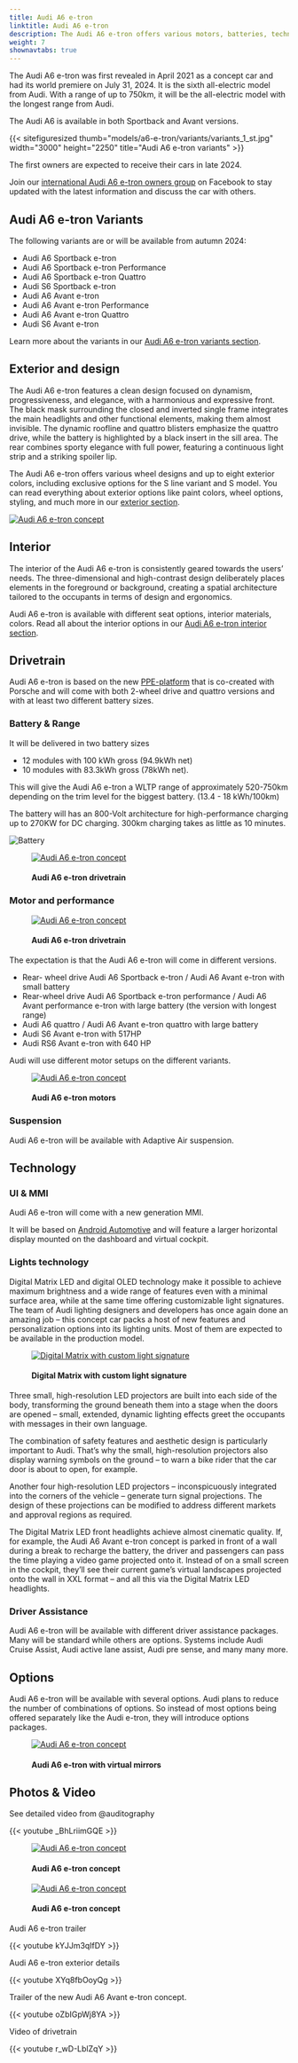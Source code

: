 ```yaml
---
title: Audi A6 e-tron
linktitle: Audi A6 e-tron
description: The Audi A6 e-tron offers various motors, batteries, technology, and design options, with a range of up to 750km.
weight: 7
shownavtabs: true
---
```

<!-- markdownlint-disable MD033 -->

The Audi A6 e-tron was first revealed in April 2021 as a concept car and had its world premiere on July 31, 2024. It is the sixth all-electric model from Audi. With a range of up to 750km, it will be the all-electric model with the longest range from Audi.

The Audi A6 is available in both Sportback and Avant versions.

{{< sitefiguresized thumb="models/a6-e-tron/variants/variants_1_st.jpg" width="3000" height="2250" title="Audi A6 e-tron variants" >}}

The first owners are expected to receive their cars in late 2024.

Join our [international Audi A6 e-tron owners group](https://www.facebook.com/groups/5590477234297637) on Facebook to stay updated with the latest information and discuss the car with others.

## Audi A6 e-tron Variants

The following variants are or will be available from autumn 2024:

- Audi A6 Sportback e-tron
- Audi A6 Sportback e-tron Performance
- Audi A6 Sportback e-tron Quattro
- Audi S6 Sportback e-tron
- Audi A6 Avant e-tron
- Audi A6 Avant e-tron Performance
- Audi A6 Avant e-tron Quattro
- Audi S6 Avant e-tron

Learn more about the variants in our [Audi A6 e-tron variants section](variants/).


## Exterior and design

The Audi A6 e-tron features a clean design focused on dynamism, progressiveness, and elegance, with a harmonious and expressive front. The black mask surrounding the closed and inverted single frame integrates the main headlights and other functional elements, 
making them almost invisible. The dynamic roofline and quattro blisters emphasize the quattro drive, while the battery is highlighted by a black insert in the sill area. The rear combines sporty elegance with full power, featuring a continuous light strip and a striking spoiler lip. 

The Audi A6 e-tron offers various wheel designs and up to eight exterior colors, including exclusive options for the S line variant and S model. You can read everything about exterior options like paint colors, wheel options, styling, and much more in our [exterior section](exterior/).

<a href="exterior"><img src="https://media.electrichasgoneaudi.net/multimedia/models/a6-e-tron/exterior/paint/malpeloblue_4_st.jpg" class="img-fluid" alt="Audi A6 e-tron concept" title="Audi A6 e-tron concept"></a>

## Interior

The interior of the Audi A6 e-tron is consistently geared towards the users’ needs. The
three-dimensional and high-contrast design deliberately places elements in the foreground or
background, creating a spatial architecture tailored to the occupants in terms of design and
ergonomics.

Audi A6 e-tron is available with different seat options, interior materials, colors. Read all about the interior options in our [Audi A6 e-tron interior section](interior/).


## Drivetrain

Audi A6 e-tron is based on the new [PPE-platform](../../technology/bev-platforms/ppe/) that is co-created with Porsche and will come with both 2-wheel drive and quattro versions and with at least two different battery sizes.

### Battery & Range

It will be delivered in two battery sizes

- 12 modules with 100 kWh gross (94.9kWh net)
- 10 modules with 83.3kWh gross (78kWh net).

This will give the Audi A6 e-tron a WLTP range of approximately 520-750km depending on the trim level for the biggest battery. (13.4 - 18 kWh/100km)

The battery will has an 800-Volt architecture for high-performance charging up to 270KW for DC charging. 300km charging takes as little as 10 minutes.

![Battery](https://media.electrichasgoneaudi.net/multimedia/models/a6-e-tron/battery.png "Audi A6 e-tron battery with 12 modules and 100kWh gross")

<figure>
    <a href="https://media.electrichasgoneaudi.net/multimedia/models/a6-e-tron/battery.png">
        <img src="https://media.electrichasgoneaudi.net/multimedia/models/a6-e-tron/battery_mt.png" class="img-fluid" alt="Audi A6 e-tron concept" title="Audi A6 e-tron concept">
    </a>
     <figcaption><h4>Audi A6 e-tron drivetrain</h4></figcaption>
</figure>


### Motor and performance

<figure>
    <a href="https://media.electrichasgoneaudi.net/multimedia/technology/bev-platforms/ppe/drivetrain.jpg">
        <img src="https://media.electrichasgoneaudi.net/multimedia/technology/bev-platforms/ppe/drivetrains.jpg" class="img-fluid" alt="Audi A6 e-tron concept" title="Audi A6 e-tron concept">
    </a>
     <figcaption><h4>Audi A6 e-tron drivetrain</h4></figcaption>
</figure>

The expectation is that the Audi A6 e-tron will come in different versions.

- Rear- wheel drive Audi A6 Sportback e-tron / Audi A6 Avant e-tron with small battery 
- Rear-wheel drive Audi A6 Sportback e-tron performance / Audi A6 Avant performance e-tron with large battery (the version with longest range)
- Audi A6 quattro / Audi A6 Avant e-tron quattro with large battery 
- Audi S6 Avant e-tron with 517HP
- Audi RS6 Avant e-tron with 640 HP

Audi will use different motor setups on the different variants.

<figure>
    <a href="https://media.electrichasgoneaudi.net/multimedia/models/a6-e-tron/motors.jpg">
        <img src="https://media.electrichasgoneaudi.net/multimedia/models/a6-e-tron/motors_mt.jpg" class="img-fluid" alt="Audi A6 e-tron concept" title="Audi A6 e-tron motors">
    </a>
     <figcaption><h4>Audi A6 e-tron motors</h4></figcaption>
</figure>

### Suspension

Audi A6 e-tron will be available with Adaptive Air suspension.

## Technology

### UI & MMI

Audi A6 e-tron will come with a new generation MMI.

It will be based on  [Android Automotive](https://source.android.com/devices/automotive/start/what_automotive) and will feature
a larger horizontal display mounted on the dashboard and virtual cockpit.

### Lights technology

Digital Matrix LED and digital OLED technology make it possible to achieve maximum brightness and a wide range of features even with a minimal surface area, while at the same time offering customizable light signatures. The team of Audi lighting designers and developers has once again done an amazing job – this concept car packs a host of new features and personalization options into its lighting units. Most of them are expected to be available in the production model.

<figure>
    <a href="https://media.electrichasgoneaudi.net/multimedia/models/a6-e-tron/a6-etron-8.jpg">
        <img src="https://media.electrichasgoneaudi.net/multimedia/models/a6-e-tron/a6-etron-8s.jpg" class="img-fluid" alt="Digital Matrix with custom light signature" title="Digital Matrix with custom light signature">
    </a>
    <figcaption><h4>Digital Matrix with custom light signature</h4></figcaption>
</figure>

Three small, high-resolution LED projectors are built into each side of the body, transforming the ground beneath them into a stage when the doors are opened – small, extended, dynamic lighting effects greet the occupants with messages in their own language.

The combination of safety features and aesthetic design is particularly important to Audi. That’s why the small, high-resolution projectors also display warning symbols on the ground – to warn a bike rider that the car door is about to open, for example.

Another four high-resolution LED projectors – inconspicuously integrated into the corners of the vehicle – generate turn signal projections. The design of these projections can be modified to address different markets and approval regions as required.

The Digital Matrix LED front headlights achieve almost cinematic quality. If, for example, the Audi A6 Avant e-tron concept is parked in front of a wall during a break to recharge the battery, the driver and passengers can pass the time playing a video game projected onto it. Instead of on a small screen in the cockpit, they’ll see their current game’s virtual landscapes projected onto the wall in XXL format – and all this via the Digital Matrix LED headlights.

### Driver Assistance

Audi A6 e-tron will be available with different driver assistance packages. Many will be standard while others are options. 
Systems include Audi Cruise Assist, Audi active lane assist, Audi pre sense, and many many more.

## Options

Audi A6 e-tron will be available with several options. Audi plans to reduce the number of combinations of options. So instead of most options being offered separately like the Audi e-tron, they will introduce options packages.

<figure>
    <a href="https://media.electrichasgoneaudi.net/multimedia/models/a6-e-tron/a6-etron-5.jpg">
        <img src="https://media.electrichasgoneaudi.net/multimedia/models/a6-e-tron/a6-etron-5s.jpg" class="img-fluid" alt="Audi A6 e-tron concept" title="Audi A6 e-tron concept">
    </a>
    <figcaption><h4>Audi A6 e-tron with virtual mirrors</h4></figcaption>
</figure>

## Photos & Video

See detailed video from @auditography

{{< youtube _BhLriimGQE >}}

<figure>
    <a href="https://media.electrichasgoneaudi.net/multimedia/models/a6-e-tron/a6-etron-1.jpg">
        <img src="https://media.electrichasgoneaudi.net/multimedia/models/a6-e-tron/a6-etron-1s.jpg" class="img-fluid" alt="Audi A6 e-tron concept" title="Audi A6 e-tron concept">
    </a>
    <figcaption><h4>Audi A6 e-tron concept</h4></figcaption>
</figure>

<figure>
    <a href="https://media.electrichasgoneaudi.net/multimedia/models/a6-e-tron/a6-etron-2.jpg">
        <img src="https://media.electrichasgoneaudi.net/multimedia/models/a6-e-tron/a6-etron-2s.jpg" class="img-fluid" alt="Audi A6 e-tron concept" title="Audi A6 e-tron concept">
    </a>
    <figcaption><h4>Audi A6 e-tron concept</h4></figcaption>
</figure>

Audi A6 e-tron trailer

{{< youtube kYJJm3qIfDY >}}

Audi A6 e-tron exterior details

{{< youtube XYq8fbOoyQg >}}

Trailer of the new Audi A6 Avant e-tron concept.

{{< youtube oZbIGpWj8YA >}}

Video of drivetrain

{{< youtube r_wD-LblZqY >}}


